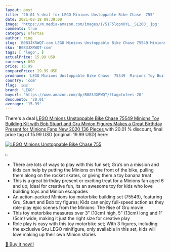 ```yaml
---
layout: post
title: '20.01 % deal for LEGO Minions Unstoppable Bike Chase  755'
date: 2021-02-18 09:39:00
image: 'https://m.media-amazon.com/images/I/51F5lqpnUYL._SL200_.jpg'
comments: true
category: ofertas
author: ring
slug: 'B083JXRWQT-com LEGO Minions Unstoppable Bike Chase 75549 Minions Toy...'
sku: 'B083JXRWQT-com'
tags: [ 'lego', ]
actualPrice: 15.99 USD
currency: USD
price: 15.99
comparePrice: 19.99 USD
prodname: 'LEGO Minions Unstoppable Bike Chase  75549  Minions Toy Building Kit  with Bob  Stuart and Gru Minion Figures  Makes a Great Birthday Present for Minions Fans  New 2020  136 Pieces '
country: 'com'
flag: '🇺🇸'
brand: 'LEGO'
buyurl: 'https://www.amazon.com/dp/B083JXRWQT/?tag=tolees-20'
descuento: '20.01'
average: '15.99'
---
```


There's a deal [LEGO Minions Unstoppable Bike Chase  75549  Minions Toy Building Kit  with Bob  Stuart and Gru Minion Figures  Makes a Great Birthday Present for Minions Fans  New 2020  136 Pieces ](https://www.amazon.com/dp/B083JXRWQT/?tag=tolees-20)  with  20.01 % discount, final price tag of  15.99 USD (original: 19.99 USD) here:

[![LEGO Minions Unstoppable Bike Chase  755](https://m.media-amazon.com/images/I/51F5lqpnUYL._SL200_.jpg)](https://www.amazon.com/dp/B083JXRWQT/?tag=tolees-20)

ℹ️:

- There are lots of ways to play with this fun set; Gru’s on a mission and kids can help by putting the Minions on the front of the bike, pulling them along on the rocket skates, or giving them a toy banana treat
- This is a great birthday present or exciting treat for a Minions fan aged 6 and up; Ideal for creative fun, its an awesome toy for kids who love building toys and Minion escapades
- An action-packed Minions toy motorbike building set (75549), featuring Gru, Stuart and Bob toy figures; Kids can enjoy full-speed action as they role-play epic scenes from the Minions: The Rise of Gru movie
- This toy motorbike measures over 3” (10cm) high, 5” (13cm) long and 1” (5cm) wide, making it just the right size for creative play
- Role play is easy with this toy motorbike set; With 3 figures, including the exclusive Gru LEGO minifigure, only available in this set, kids will love making up their own Minion stories

[🛒 Buy it now!!](https://www.amazon.com/dp/B083JXRWQT/?tag=tolees-20)

